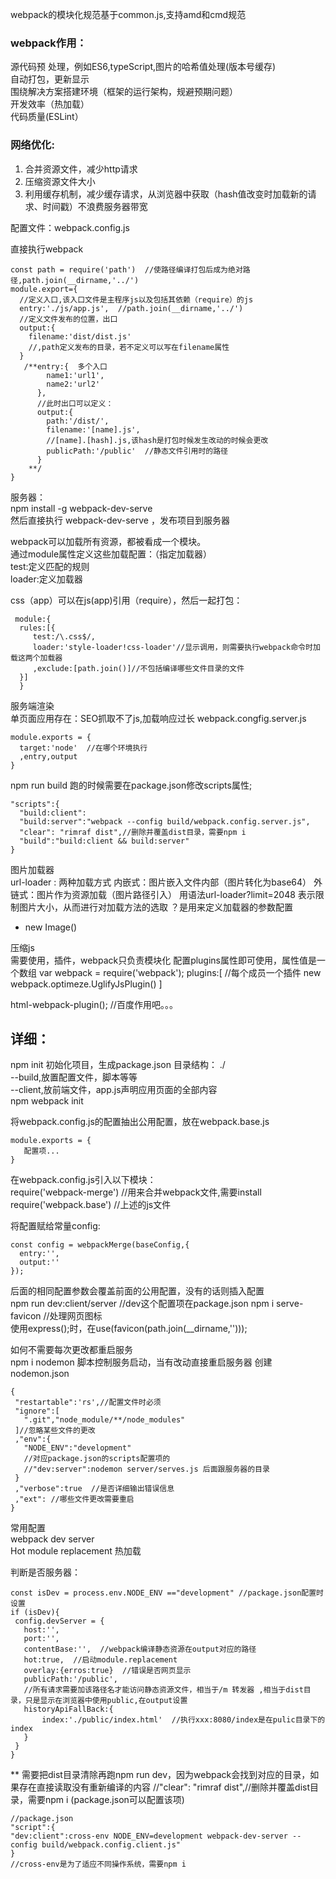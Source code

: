 webpack的模块化规范基于common.js,支持amd和cmd规范   

### webpack作用：
源代码预 处理，例如ES6,typeScript,图片的哈希值处理(版本号缓存)  
自动打包，更新显示  
围绕解决方案搭建环境（框架的运行架构，规避预期问题）  
开发效率（热加载）  
代码质量(ESLint）  


### 网络优化:
1. 合并资源文件，减少http请求  
2. 压缩资源文件大小  
3. 利用缓存机制，减少缓存请求，从浏览器中获取（hash值改变时加载新的请求、时间戳）不浪费服务器带宽  

配置文件：webpack.config.js  

直接执行webpack  
```
const path = require('path')  //使路径编译打包后成为绝对路径,path.join(__dirname,'../')
module.export={
  //定义入口,该入口文件是主程序js以及包括其依赖（require）的js
  entry:'./js/app.js',  //path.join(__dirname,'../')
  //定义文件发布的位置，出口
  output:{
    filename:'dist/dist.js'
    //,path定义发布的目录，若不定义可以写在filename属性 
  }
   /**entry:{  多个入口
        name1:'url1',
        name2:'url2'
      },
      //此时出口可以定义：
      output:{
        path:'/dist/',
        filename:'[name].js',  
        //[name].[hash].js,该hash是打包时候发生改动的时候会更改
        publicPath:'/public'  //静态文件引用时的路径
      }
    **/
}
```
服务器：   
npm install -g webpack-dev-serve  
然后直接执行 webpack-dev-serve  ，发布项目到服务器  
 
webpack可以加载所有资源，都被看成一个模块。  
通过module属性定义这些加载配置：（指定加载器）  
     test:定义匹配的规则  
     loader:定义加载器  
     
 css（app）可以在js(app)引用（require），然后一起打包：
```
 module:{
  rules:[{
     test:/\.css$/,
     loader:'style-loader!css-loader'//显示调用，则需要执行webpack命令时加载这两个加载器
     ,exclude:[path.join()]//不包括编译哪些文件目录的文件
  }]
  }
```

服务端渲染  
单页面应用存在：SEO抓取不了js,加载响应过长 
webpack.congfig.server.js  
```
module.exports = {
  target:'node'  //在哪个环境执行
  ,entry,output
}
```
npm run build 跑的时候需要在package.json修改scripts属性;
```
"scripts":{
  "build:client":
  "build:server":"webpack --config build/webpack.config.server.js",
  "clear": "rimraf dist",//删除并覆盖dist目录，需要npm i 
  "build":"build:client && build:server"
}
```

图片加载器  
url-loader : 两种加载方式
   内嵌式：图片嵌入文件内部（图片转化为base64）
   外链式：图片作为资源加载（图片路径引入）
用语法url-loader?limit=2048 表示限制图片大小，从而进行对加载方法的选取
？是用来定义加载器的参数配置

*  new Image()

压缩js   
需要使用，插件，webpack只负责模块化
配置plugins属性即可使用，属性值是一个数组
var webpack = require('webpack');
plugins:[
    //每个成员一个插件
    new webpack.optimeze.UglifyJsPlugin()
]

html-webpack-plugin(); //百度作用吧。。。   


## 详细：
npm init  初始化项目，生成package.json
目录结构：
./  
  --build,放置配置文件，脚本等等  
  --client,放前端文件，app.js声明应用页面的全部内容   
npm webpack init

将webpack.config.js的配置抽出公用配置，放在webpack.base.js  
```
module.exports = {
   配置项...
}
```
在webpack.config.js引入以下模块：   
require('webpack-merge') //用来合并webpack文件,需要install 
require('webpack.base')  //上述的js文件

将配置赋给常量config:   
```
const config = webpackMerge(baseConfig,{
  entry:'',
  output:''
});
```
后面的相同配置参数会覆盖前面的公用配置，没有的话则插入配置  
npm run dev:client/server   //dev这个配置项在package.json
npm i serve-favicon  //处理网页图标  
使用express();时，在use(favicon(path.join(__dirname,'')));  

如何不需要每次更改都重启服务  
npm i nodemon  脚本控制服务启动，当有改动直接重启服务器
创建nodemon.json  
 ```
{
  "restartable":'rs',//配置文件时必须
  "ignore":[
    ".git","node_module/**/node_modules"
  ]//忽略某些文件的更改
  ,"env":{
    "NODE_ENV":"development"  
    //对应package.json的scripts配置项的
    //"dev:server":nodemon server/serves.js 后面跟服务器的目录
  }
  ,"verbose":true  //是否详细输出错误信息
  ,"ext": //哪些文件更改需要重启 
}
```

常用配置  
webpack dev server   
Hot module replacement  热加载

判断是否服务器：
 ```
const isDev = process.env.NODE_ENV =="development" //package.json配置时设置  
if (isDev){
  config.devServer = {
    host:'',
    port:'',
    contentBase:'',  //webpack编译静态资源在output对应的路径
    hot:true,  //启动module.replacement
    overlay:{erros:true}  //错误是否网页显示
    publicPath:'/public',  
    //所有请求需要加该路径名才能访问静态资源文件，相当于/m 转发器 ,相当于dist目录，只是显示在浏览器中使用public,在output设置
    historyApiFallBack:{
        index:'./public/index.html'  //执行xxx:8080/index是在pulic目录下的index
    }
  }
}
```
** 需要把dist目录清除再跑npm run dev，因为webpack会找到对应的目录，如果存在直接读取没有重新编译的内容
//"clear": "rimraf dist",//删除并覆盖dist目录，需要npm i (package.json可以配置该项)
```
//package.json
"script":{
"dev:client":cross-env NODE_ENV=development webpack-dev-server --config build/webpack.config.client.js"
}
//cross-env是为了适应不同操作系统，需要npm i
```
